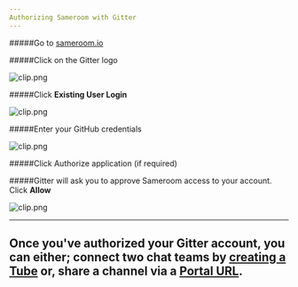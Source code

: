 ```yaml
---
Authorizing Sameroom with Gitter
---
```


#####Go to <a href="https://sameroom.io" target="_blank">sameroom.io</a>

#####Click on the Gitter logo

![clip.png](https://in.kato.im/c76bb40f2a2e9a68eaa13a3ae2c8d8e4627c565c77aca6158f001f5492ec7724/Sameroom-Select-Platform-_0005_Gitter.png)

#####Click **Existing User Login**

![clip.png](https://in.kato.im/7e86a1bddf01d59bfef74bed687d27c4ccf56b6d5f767628f43b81c1ba77dcd/Sameroom%20Gitter%20Existing%20User.png)

#####Enter your GitHub credentials

![clip.png](https://in.kato.im/a66d9613852faf2941fb3c79207e40707c4b900df32a89ae1a3da9a0371ce04a/Sameroom%20Gitter%20Login.png)

#####Click Authorize application (if required)

#####Gitter will ask you to approve Sameroom access to your account. Click **Allow**

![clip.png](https://in.kato.im/aa9251d847726e07de93f0ac3c6b92b46e74632d71e52f6b6658e7f389410e3/Sameroom%20Gitter%20Allow%20Access.png)

---
Once you've authorized your Gitter account, you can either; connect two chat teams by [creating a Tube](/getting-started/en/tubes-portals/tubes) or, share a channel via a [Portal URL](/getting-started/en/tubes-portals/portals).
---
